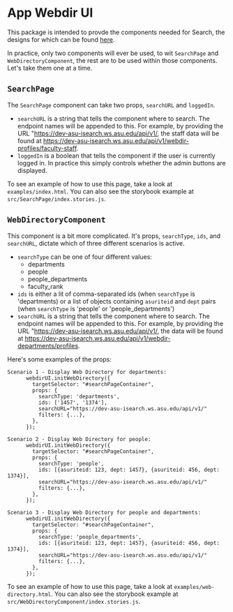 # App Webdir UI
This package is intended to provde the components needed for Search, the
designs for which can be found [here](https://xd.adobe.com/view/41641639-f009-41e2-802c-6859906edb2c-1437/grid/).

In practice, only two components will ever be used, to wit `SearchPage` and `WebDirectoryComponent`, the rest are to be used within those components.
Let's take them one at a time.

## `SearchPage`
The `SearchPage` component can take two props, `searchURL` and `loggedIn`.
- `searchURL` is a string that tells the component where to search. The endpoint names
will be appended to this. For example, by providing the URL "https://dev-asu-isearch.ws.asu.edu/api/v1/, the staff data will be found at https://dev-asu-isearch.ws.asu.edu/api/v1/webdir-profiles/faculty-staff.
- `loggedIn` is a boolean that tells the component if the user is currently logged in. In
practice this simply controls whether the admin buttons are displayed.

To see an example of how to use this page, take a look at `examples/index.html`.
You can also see the storybook example at `src/SearchPage/index.stories.js`.

## `WebDirectoryComponent`
This component is a bit more complicated. It's props, `searchType`, `ids`, and `searchURL`, dictate which of three different scenarios is active.

- `searchType` can be one of four different values:
  - departments
  - people
  - people_departments
  - faculty_rank
- `ids` is either a lit of comma-separated ids (when `searchType` is 'departments) or
a list of objects containing `asuriteid` and `dept` pairs (when `searchType` is 'people' or 'people_departments')
- `searchURL` is a string that tells the component where to search. The endpoint names
will be appended to this. For example, by providing the URL "https://dev-asu-isearch.ws.asu.edu/api/v1/, the data will be found at https://dev-asu-isearch.ws.asu.edu/api/v1/webdir-departments/profiles.

Here's some examples of the props:

```
Scenario 1 - Display Web Directory for departments:
      webdirUI.initWebDirectory({
        targetSelector: "#searchPageContainer",
        props: {
          searchType: 'departments',
          ids: ['1457', '1374'],
          searchURL="https://dev-asu-isearch.ws.asu.edu/api/v1/"
          filters: {...},
        },
      });
```
```
Scenario 2 - Display Web Directory for people:
      webdirUI.initWebDirectory({
        targetSelector: "#searchPageContainer",
        props: {
          searchType: 'people',
          ids: [{asuriteid: 123, dept: 1457}, {asuriteid: 456, dept: 1374}],
          searchURL="https://dev-asu-isearch.ws.asu.edu/api/v1/"
          filters: {...},
        },
      });
```
```
Scenario 3 - Display Web Directory for people and departments:
      webdirUI.initWebDirectory({
        targetSelector: "#searchPageContainer",
        props: {
          searchType: 'people_departments',
          ids: [{asuriteid: 123, dept: 1457}, {asuriteid: 456, dept: 1374}],
          searchURL="https://dev-asu-isearch.ws.asu.edu/api/v1/"
          filters: {...},
        },
      });
```

To see an example of how to use this page, take a look at `examples/web-directory.html`.
You can also see the storybook example at `src/WebDirectoryComponent/index.stories.js`.
